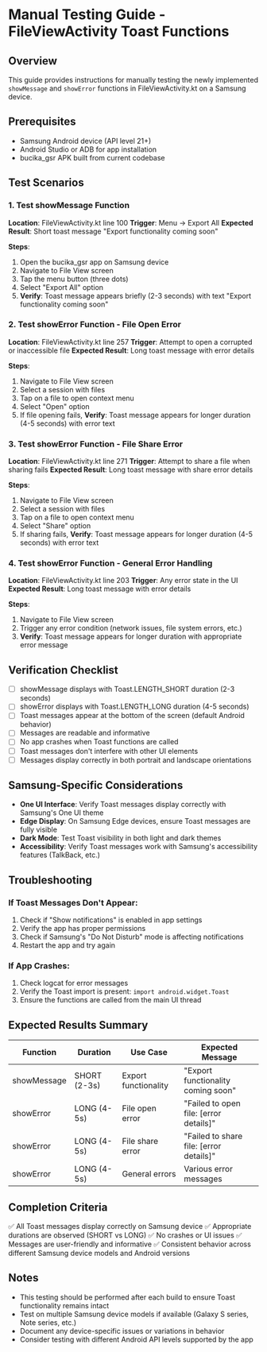 # Manual Testing Guide - FileViewActivity Toast Functions

## Overview
This guide provides instructions for manually testing the newly implemented `showMessage` and `showError` functions in FileViewActivity.kt on a Samsung device.

## Prerequisites
- Samsung Android device (API level 21+)
- Android Studio or ADB for app installation
- bucika_gsr APK built from current codebase

## Test Scenarios

### 1. Test showMessage Function
**Location**: FileViewActivity.kt line 100
**Trigger**: Menu → Export All
**Expected Result**: Short toast message "Export functionality coming soon"

**Steps**:
1. Open the bucika_gsr app on Samsung device
2. Navigate to File View screen
3. Tap the menu button (three dots)
4. Select "Export All" option
5. **Verify**: Toast message appears briefly (2-3 seconds) with text "Export functionality coming soon"

### 2. Test showError Function - File Open Error
**Location**: FileViewActivity.kt line 257
**Trigger**: Attempt to open a corrupted or inaccessible file
**Expected Result**: Long toast message with error details

**Steps**:
1. Navigate to File View screen
2. Select a session with files
3. Tap on a file to open context menu
4. Select "Open" option
5. If file opening fails, **Verify**: Toast message appears for longer duration (4-5 seconds) with error text

### 3. Test showError Function - File Share Error
**Location**: FileViewActivity.kt line 271
**Trigger**: Attempt to share a file when sharing fails
**Expected Result**: Long toast message with share error details

**Steps**:
1. Navigate to File View screen
2. Select a session with files
3. Tap on a file to open context menu
4. Select "Share" option
5. If sharing fails, **Verify**: Toast message appears for longer duration (4-5 seconds) with error text

### 4. Test showError Function - General Error Handling
**Location**: FileViewActivity.kt line 203
**Trigger**: Any error state in the UI
**Expected Result**: Long toast message with error details

**Steps**:
1. Navigate to File View screen
2. Trigger any error condition (network issues, file system errors, etc.)
3. **Verify**: Toast message appears for longer duration with appropriate error message

## Verification Checklist

- [ ] showMessage displays with Toast.LENGTH_SHORT duration (2-3 seconds)
- [ ] showError displays with Toast.LENGTH_LONG duration (4-5 seconds)
- [ ] Toast messages appear at the bottom of the screen (default Android behavior)
- [ ] Messages are readable and informative
- [ ] No app crashes when Toast functions are called
- [ ] Toast messages don't interfere with other UI elements
- [ ] Messages display correctly in both portrait and landscape orientations

## Samsung-Specific Considerations

- **One UI Interface**: Verify Toast messages display correctly with Samsung's One UI theme
- **Edge Display**: On Samsung Edge devices, ensure Toast messages are fully visible
- **Dark Mode**: Test Toast visibility in both light and dark themes
- **Accessibility**: Verify Toast messages work with Samsung's accessibility features (TalkBack, etc.)

## Troubleshooting

### If Toast Messages Don't Appear:
1. Check if "Show notifications" is enabled in app settings
2. Verify the app has proper permissions
3. Check if Samsung's "Do Not Disturb" mode is affecting notifications
4. Restart the app and try again

### If App Crashes:
1. Check logcat for error messages
2. Verify the Toast import is present: `import android.widget.Toast`
3. Ensure the functions are called from the main UI thread

## Expected Results Summary

| Function | Duration | Use Case | Expected Message |
|----------|----------|----------|------------------|
| showMessage | SHORT (2-3s) | Export functionality | "Export functionality coming soon" |
| showError | LONG (4-5s) | File open error | "Failed to open file: [error details]" |
| showError | LONG (4-5s) | File share error | "Failed to share file: [error details]" |
| showError | LONG (4-5s) | General errors | Various error messages |

## Completion Criteria

✅ All Toast messages display correctly on Samsung device
✅ Appropriate durations are observed (SHORT vs LONG)
✅ No crashes or UI issues
✅ Messages are user-friendly and informative
✅ Consistent behavior across different Samsung device models and Android versions

## Notes

- This testing should be performed after each build to ensure Toast functionality remains intact
- Test on multiple Samsung device models if available (Galaxy S series, Note series, etc.)
- Document any device-specific issues or variations in behavior
- Consider testing with different Android API levels supported by the app